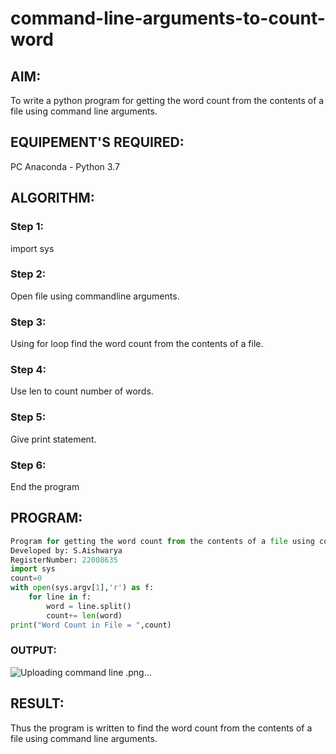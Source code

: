 # command-line-arguments-to-count-word
## AIM:
To write a python program for getting the word count from the contents of a file using command line arguments.
## EQUIPEMENT'S REQUIRED: 
PC
Anaconda - Python 3.7
## ALGORITHM: 
### Step 1:
import sys

### Step 2: 
 Open file using commandline arguments.

### Step 3: 
Using for loop find the word count from the contents of a file.


### Step 4:  
Use len to count number of words.


### Step 5: 
Give print statement.

### Step 6: 
End the program

## PROGRAM:
```python
Program for getting the word count from the contents of a file using command line arguments.
Developed by: S.Aishwarya
RegisterNumber: 22008635
import sys
count=0
with open(sys.argv[1],'r') as f:
    for line in f:
        word = line.split()
        count+= len(word)
print("Word Count in File = ",count)  
```
### OUTPUT:

 ![Uploading command line .png…]()




## RESULT:
Thus the program is written to find the word count from the contents of a file using command line arguments.
